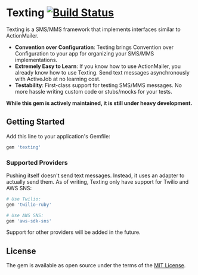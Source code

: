 # Texting [![Build Status](https://travis-ci.org/yuki24/texting.svg?branch=master)](https://travis-ci.org/yuki24/texting.svg)

Texting is a SMS/MMS framework that implements interfaces similar to ActionMailer.

 * **Convention over Configuration**: Texting brings Convention over Configuration to your app for organizing your SMS/MMS implementations.
 * **Extremely Easy to Learn**: If you know how to use ActionMailer, you already know how to use Texting. Send text messages asynchronously with ActiveJob at no learning cost.
 * **Testability**: First-class support for testing SMS/MMS messages. No more hassle writing custom code or stubs/mocks for your tests.

**While this gem is actively maintained, it is still under heavy development.**

## Getting Started

Add this line to your application's Gemfile:

```ruby
gem 'texting'
```


### Supported Providers

Pushing itself doesn't send text messages. Instead, it uses an adapter to actually send them. As of writing, Texting only have support for Twilio and AWS SNS:

```ruby
# Use Twilio:
gem 'twilio-ruby'

# Use AWS SNS:
gem 'aws-sdk-sns'
```

Support for other providers will be added in the future.

## License

The gem is available as open source under the terms of the [MIT License](http://opensource.org/licenses/MIT).